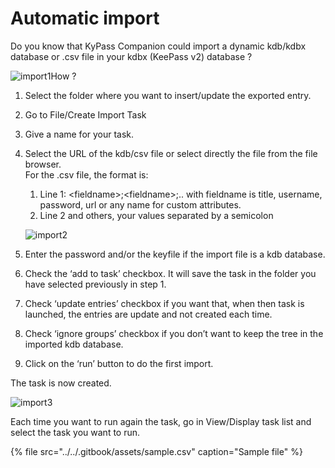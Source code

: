 # Automatic import

Do you know that KyPass Companion could import a dynamic kdb/kdbx database or .csv file in your kdbx \(KeePass v2\) database ?

![import1](https://i2.wp.com/www.kyuran.be/wp-content/uploads/2015/12/import1-150x150.png?resize=150%2C150)How ?

1. Select the folder where you want to insert/update the exported entry.
2. Go to File/Create Import Task
3. Give a name for your task.
4. Select the URL of the kdb/csv file or select directly the file from the file browser.  
   For the .csv file, the format is:

   1. Line 1: &lt;fieldname&gt;;&lt;fieldname&gt;;.. with fieldname is title, username, password, url or any name for custom attributes.
   2. Line 2 and others, your values separated by a semicolon

   ![import2](https://i2.wp.com/www.kyuran.be/wp-content/uploads/2015/12/import2-1024x737.png?resize=474%2C341)

5. Enter the password and/or the keyfile if the import file is a kdb database.
6. Check the ‘add to task’ checkbox. It will save the task in the folder you have selected previously in step 1.
7. Check ‘update entries’ checkbox if you want that, when then task is launched, the entries are update and not created each time.
8. Check ‘ignore groups’ checkbox if you don’t want to keep the tree in the imported kdb database.
9. Click on the ‘run’ button to do the first import.

The task is now created.

![import3](https://i2.wp.com/www.kyuran.be/wp-content/uploads/2015/12/import3-150x150.png?resize=150%2C150)

Each time you want to run again the task, go in View/Display task list and select the task you want to run.

{% file src="../../.gitbook/assets/sample.csv" caption="Sample file" %}


